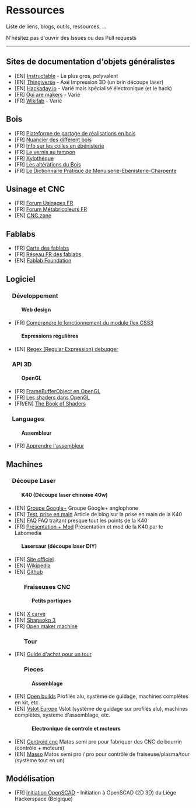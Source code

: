 # Ressources

Liste de liens, blogs, outils, ressources, ...

N'hésitez pas d'ouvrir des Issues ou des Pull requests

---

## Sites de documentation d'objets généralistes
- [EN] [Instructable](https://www.instructables.com/) - Le plus gros, polyvalent
- [EN] [Thingiverse](https://www.thingiverse.com/) - Axé Impression 3D (un brin découpe laser)
- [EN] [Hackaday.io](https://hackaday.io/projects) - Varié mais spécialisé électronique (et le hack)
- [FR] [Oui are makers](https://ouiaremakers.com/) - Varié
- [FR] [Wikifab](http://wikifab.org/wiki/Accueil) - Varié

## Bois
- [FR] [Plateforme de partage de réalisations en bois](https://www.lairdubois.fr/)
- [FR] [Nuancier des différent bois](http://cerre.pagesperso-orange.fr/poster/pages%20vignettes/index_01.htm)
- [FR] [Info sur les colles en ébénisterie](http://www.hmb-bda.fr/colles.php)
- [FR] [Le vernis au tampon](http://telephoniste.free.fr/restauration/VernisTampon/)
- [FR] [Xylothéque ](http://www.xycol.net)
- [FR] [Les altérations du Bois](http://passion.bois.free.fr/le%20materiau%20bois/les%20alterations%20du%20bois/les%20alterations%20du%20bois.htm)
- [FR] [Le Dictionnaire Pratique de Menuiserie-Ebénisterie-Charpente](http://justinstorck.free.fr/)

## Usinage et CNC
- [FR] [Forum Usinages FR](https://www.usinages.com/forums/)
- [FR] [Forum Métabricoleurs FR](http://www.metabricoleur.com/forum)
- [EN] [CNC zone](https://www.cnczone.com/forums/)

## Fablabs
- [FR] [Carte des fablabs](http://www.makery.info/labs-map/)
- [FR] [Réseau FR des fablabs](http://www.fablab.fr/)
- [EN] [Fablab Foundation](http://www.fabfoundation.org/)

## Logiciel

### &emsp;Développement

#### &emsp;&emsp;&emsp;Web design
- [FR] [Comprendre le fonctionnement du module flex CSS3](https://www.alsacreations.com/tuto/lire/1493-css3-flexbox-layout-module.html)

#### &emsp;&emsp;&emsp;Expressions régulières
- [EN] [Regex (Regular Expression) debugger](https://www.regextester.com/)

### &emsp;API 3D

#### &emsp;&emsp;&emsp;OpenGL

- [FR] [FrameBufferObject en OpenGL](https://alexandre-laurent.developpez.com/tutoriels/OpenGL/OpenGL-FBO/)
- [FR] [Les shaders dans OpenGL](https://alexandre-laurent.developpez.com/tutoriels/OpenGL/OpenGL-GLSL/)
- [FR/EN] [The Book of Shaders](https://thebookofshaders.com)

### &emsp;Languages

#### &emsp;&emsp;&emsp;Assembleur
- [FR] [Apprendre l'assembleur](https://benoit-m.developpez.com/assembleur/tutoriel/)

## Machines

### &emsp;Découpe Laser

#### &emsp;&emsp;&emsp;K40 (Découpe laser chinoise 40w)
- [EN] [Groupe Google+](https://plus.google.com/communities/118113483589382049502) Groupe Google+ anglophone
- [EN] [Test, prise en main](https://mitxela.com/projects/laser_cutter) Article de blog sur la prise en main de la K40
- [EN] [FAQ](https://k40laser.se/) FAQ traitant presque tout les points de la K40
- [FR] [Présentation + Mod](https://wiki.labomedia.org/index.php/Lasercut) Présentation et mod de la K40 par le Labomedia

#### &emsp;&emsp;&emsp;Lasersaur (découpe laser DIY)
- [EN] [Site officiel](http://www.lasersaur.com/)
- [EN] [Wikipédia](https://en.wikipedia.org/wiki/Lasersaur)
- [EN] [Github](https://github.com/nortd/lasersaur/wiki)

### &emsp;&emsp;&emsp;Fraiseuses CNC

#### &emsp;&emsp;&emsp;&emsp;&emsp;Petits portiques
- [EN] [X carve](https://www.inventables.com/technologies/x-carve/customize#basic-kit)
- [EN] [Shapeoko 3](https://shop.carbide3d.com/products/shapeoko3?variant=42721918086)
- [FR] [Open maker machine](http://www.mon-fablab.fr/openmakermachinepro/)

### &emsp;&emsp;&emsp;Tour
- [EN] [Guide d'achat pour un tour](https://hackaday.com/2018/04/24/lathe-features-you-should-choose-when-buying-your-first-machine/)

### &emsp;&emsp;&emsp;Pieces
#### &emsp;&emsp;&emsp;&emsp;&emsp;Assemblage
- [EN] [Open builds](https://openbuilds.com/) Profilés alu, système de guidage, machines complètes en kit, etc.
- [EN] [Vslot Europe](http://vslot-europe.com/) Vslot (système de guidage sur profilés alu), machines complètes, système d'assemblage, etc.

#### &emsp;&emsp;&emsp;&emsp;&emsp;Electronique de controle et moteurs
- [EN] [Centroid cnc](http://www.centroidcnc.com/centroid_diy/acorn_cnc_controller.html) Matos semi pro pour fabriquer des CNC de bourrin (contrôle + moteurs)
- [EN] [Masso](https://masso.com.au/) Matos semi pro / pro pour contrôle de fraiseuse/plasma/tour (système tout en un)


## Modélisation
- [FR] [Initiation OpenSCAD](https://wiki.lghs.be/tuto:openscad) - Initiation à OpenSCAD (2D 3D) du Liège Hackerspace (Belgique)
